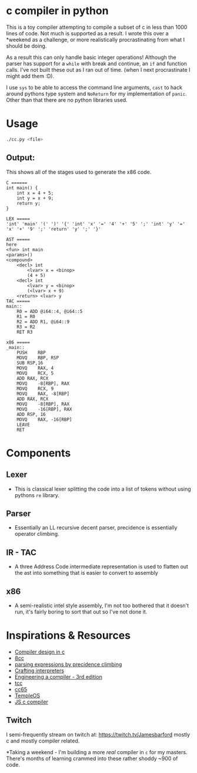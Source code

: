 # c compiler in python


This is a toy compiler attempting to compile a subset of c in less than 1000 
lines of code. Not much is supported as a result. I wrote this over a *weekend 
as a challenge, or more realistically procrastinating from what I should be doing.

As a result this can only handle basic integer operations! Although the
parser has support for a `while` with break and continue, an `if` and
function calls. I've not built these out as I ran out of time. (when I next 
procrastinate I might add them :D).

I use `sys` to be able to access the command line arguments, `cast` to 
hack around pythons type system and `NoReturn` for my implementation of `panic`.
Other than that there are no python libraries used.

# Usage
```sh
./cc.py <file>
```

## Output:
This shows all of the stages used to generate the x86 code.
```
C ======
int main() {
    int x = 4 + 5;
    int y = x + 9;
    return y;
}

LEX =====
'int' 'main' '(' ')' '{' 'int' 'x' '=' '4' '+' '5' ';' 'int' 'y' '=' 'x' '+' '9' ';' 'return' 'y' ';' '}' 

AST =====
here
<fun> int main
<params>()
<compound>
	<decl> int 
		<lvar> x = <binop>
		(4 + 5)
	<decl> int 
		<lvar> y = <binop>
		(<lvar> x + 9)
	<return> <lvar> y
TAC =====
main::
	R0 = ADD @i64::4, @i64::5
	R1 = R0
	R2 = ADD R1, @i64::9
	R3 = R2
	RET R3

x86 =====
_main::
	PUSH	RBP
	MOVQ	RBP, RSP
	SUB	RSP,16
	MOVQ	RAX, 4
	MOVQ	RCX, 5
	ADD	RAX, RCX
	MOVQ	-8[RBP], RAX
	MOVQ	RCX, 9
	MOVQ	RAX, -8[RBP]
	ADD	RAX, RCX
	MOVQ	-8[RBP], RAX
	MOVQ	-16[RBP], RAX
	ADD	RSP, 16
	MOVQ	RAX, -16[RBP]
	LEAVE
	RET
```

# Components

## Lexer
- This is classical lexer splitting the code into a list of tokens without
  using pythons `re` library.

## Parser 
- Essentially an LL recursive decent parser, precidence is essentially operator
  climbing.

## IR - TAC
- A three Address Code intermediate representation is used to flatten out the
  ast into something that is easier to convert to assembly

## x86
- A semi-realistic intel style assembly, I'm not too bothered that it doesn't
  run, it's fairly boring to sort that out so I've not done it.

# Inspirations & Resources
- [Compiler design in c](https://holub.com/compiler/)
- [8cc](https://github.com/rui314/8cc)
- [parsing expressions by precidence climbing](https://eli.thegreenplace.net/2012/08/02/parsing-expressions-by-precedence-climbing)
- [Crafting interpreters](https://craftinginterpreters.com/)
- [Engineering a compiler - 3rd edition](https://www.amazon.com/Engineering-Compiler-Keith-D-Cooper/dp/0128154128)
- [tcc](http://bellard.org/tcc/)
- [cc65](https://cc65.github.io/)
- [TempleOS](https://templeos.org/)
- [JS c compiler](https://github.com/Captainarash/CaptCC)

## Twitch
I semi-frequently stream on twitch at: https://twitch.tv/Jamesbarford mostly
c and mostly compiler related.

*Taking a weekend -
I'm building a more _real_ compiler in `c` for my masters. There's months of 
learning crammed into these rather shoddy ~900 of code.
